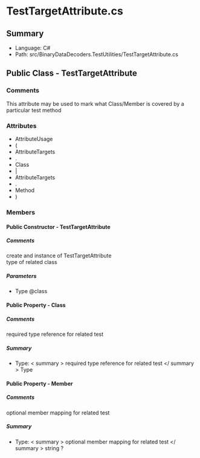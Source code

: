 ﻿# TestTargetAttribute.cs

## Summary

* Language: C#
* Path: src/BinaryDataDecoders.TestUtilities/TestTargetAttribute.cs

## Public Class - TestTargetAttribute

### Comments

 <summary>
 This attribute may be used to mark what Class/Member is covered by a particular test method
 </summary>

### Attributes

 - AttributeUsage
 - (
 - AttributeTargets
 - .
 - Class
 - |
 - AttributeTargets
 - .
 - Method
 - )

### Members

#### Public Constructor - TestTargetAttribute

##### Comments

 <summary>
 create and instance of TestTargetAttribute
 </summary>
 <paramname="class">type of related class</param>

#####  Parameters

 - Type @class 

#### Public Property - Class

##### Comments

 <summary>
 required type reference for related test
 </summary>

##### Summary

 * Type:   < summary > 
  required type reference for related test 
   </ summary > 
  Type 

#### Public Property - Member

##### Comments

 <summary>
 optional member mapping for related test
 </summary>

##### Summary

 * Type:   < summary > 
  optional member mapping for related test 
   </ summary > 
  string ? 

